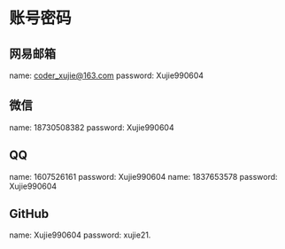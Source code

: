 # 账号密码

## 网易邮箱

name: coder_xujie@163.com   password: Xujie990604

## 微信

name: 18730508382           password: Xujie990604

## QQ

name: 1607526161             password: Xujie990604
name: 1837653578             password: Xujie990604

## GitHub

name: Xujie990604            password: xujie21.